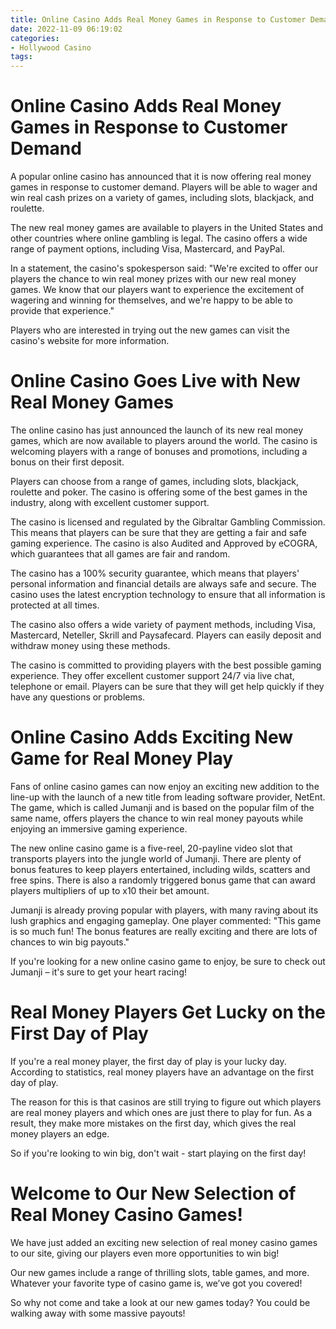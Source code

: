 ```yaml
---
title: Online Casino Adds Real Money Games in Response to Customer Demand
date: 2022-11-09 06:19:02
categories:
- Hollywood Casino
tags:
---
```



#  Online Casino Adds Real Money Games in Response to Customer Demand

A popular online casino has announced that it is now offering real money games in response to customer demand. Players will be able to wager and win real cash prizes on a variety of games, including slots, blackjack, and roulette.

The new real money games are available to players in the United States and other countries where online gambling is legal. The casino offers a wide range of payment options, including Visa, Mastercard, and PayPal.

In a statement, the casino's spokesperson said: "We're excited to offer our players the chance to win real money prizes with our new real money games. We know that our players want to experience the excitement of wagering and winning for themselves, and we're happy to be able to provide that experience."

Players who are interested in trying out the new games can visit the casino's website for more information.

#  Online Casino Goes Live with New Real Money Games

The online casino has just announced the launch of its new real money games, which are now available to players around the world. The casino is welcoming players with a range of bonuses and promotions, including a bonus on their first deposit.

Players can choose from a range of games, including slots, blackjack, roulette and poker. The casino is offering some of the best games in the industry, along with excellent customer support.

The casino is licensed and regulated by the Gibraltar Gambling Commission. This means that players can be sure that they are getting a fair and safe gaming experience. The casino is also Audited and Approved by eCOGRA, which guarantees that all games are fair and random.

The casino has a 100% security guarantee, which means that players' personal information and financial details are always safe and secure. The casino uses the latest encryption technology to ensure that all information is protected at all times.

The casino also offers a wide variety of payment methods, including Visa, Mastercard, Neteller, Skrill and Paysafecard. Players can easily deposit and withdraw money using these methods.

The casino is committed to providing players with the best possible gaming experience. They offer excellent customer support 24/7 via live chat, telephone or email. Players can be sure that they will get help quickly if they have any questions or problems.

#  Online Casino Adds Exciting New Game for Real Money Play

Fans of online casino games can now enjoy an exciting new addition to the line-up with the launch of a new title from leading software provider, NetEnt. The game, which is called Jumanji and is based on the popular film of the same name, offers players the chance to win real money payouts while enjoying an immersive gaming experience.

The new online casino game is a five-reel, 20-payline video slot that transports players into the jungle world of Jumanji. There are plenty of bonus features to keep players entertained, including wilds, scatters and free spins. There is also a randomly triggered bonus game that can award players multipliers of up to x10 their bet amount.

Jumanji is already proving popular with players, with many raving about its lush graphics and engaging gameplay. One player commented: "This game is so much fun! The bonus features are really exciting and there are lots of chances to win big payouts."

If you're looking for a new online casino game to enjoy, be sure to check out Jumanji – it's sure to get your heart racing!

#  Real Money Players Get Lucky on the First Day of Play

If you're a real money player, the first day of play is your lucky day. According to statistics, real money players have an advantage on the first day of play.

The reason for this is that casinos are still trying to figure out which players are real money players and which ones are just there to play for fun. As a result, they make more mistakes on the first day, which gives the real money players an edge.

So if you're looking to win big, don't wait - start playing on the first day!

#  Welcome to Our New Selection of Real Money Casino Games!

We have just added an exciting new selection of real money casino games to our site, giving our players even more opportunities to win big!

Our new games include a range of thrilling slots, table games, and more. Whatever your favorite type of casino game is, we’ve got you covered!

So why not come and take a look at our new games today? You could be walking away with some massive payouts!